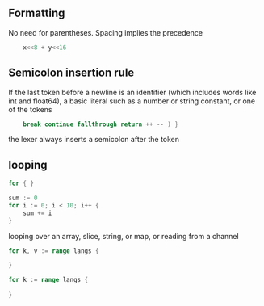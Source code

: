 ## Formatting

No need for parentheses. Spacing implies the precedence
```go
    x<<8 + y<<16 
```

## Semicolon insertion rule

If the last token before a newline is an identifier (which includes words like int and float64), a basic literal such as a number or string constant, or one of the tokens
```go
    break continue fallthrough return ++ -- ) }
```
the lexer always inserts a semicolon after the token

## looping

```go
for { }

sum := 0
for i := 0; i < 10; i++ {
    sum += i
}
```
looping over an array, slice, string, or map, or reading from a channel

```go
for k, v := range langs {

}

for k := range langs {
    
}
```
